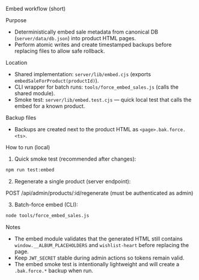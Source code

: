 Embed workflow (short)

Purpose
- Deterministically embed sale metadata from canonical DB (`server/data/db.json`) into product HTML pages.
- Perform atomic writes and create timestamped backups before replacing files to allow safe rollback.

Location
- Shared implementation: `server/lib/embed.cjs` (exports `embedSaleForProduct(productId)`).
- CLI wrapper for batch runs: `tools/force_embed_sales.js` (calls the shared module).
- Smoke test: `server/lib/embed.test.cjs` — quick local test that calls the embed for a known product.

Backup files
- Backups are created next to the product HTML as `<page>.bak.force.<ts>`.

How to run (local)

1) Quick smoke test (recommended after changes):

```bash
npm run test:embed
```

2) Regenerate a single product (server endpoint):

POST /api/admin/products/:id/regenerate (must be authenticated as admin)

3) Batch-force embed (CLI):

```bash
node tools/force_embed_sales.js
```

Notes
- The embed module validates that the generated HTML still contains `window.__ALBUM_PLACEHOLDERS` and `wishlist-heart` before replacing the page.
- Keep `JWT_SECRET` stable during admin actions so tokens remain valid.
- The embed smoke test is intentionally lightweight and will create a `.bak.force.*` backup when run.
